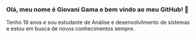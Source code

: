 ### Olá, meu nome é Giovani Gama e bem vindo ao meu GitHub! 👋

<p>
  Tenho 19 anos e sou estudante de Análise e desenvolvilmento de sistemas e estou em busca de novos conhecimentos sempre.
</p>

